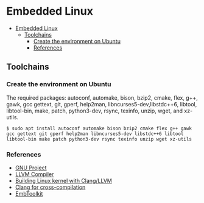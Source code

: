 # Embedded Linux

- [Embedded Linux](#embedded-linux)
  - [Toolchains](#toolchains)
    - [Create the environment on Ubuntu](#create-the-environment-on-ubuntu)
    - [References](#references)

## Toolchains

### Create the environment on Ubuntu

The required packages: autoconf, automake, bison, bzip2, cmake, flex, g++, gawk, gcc
gettext, git, gperf, help2man, libncurses5-dev,libstdc++6, libtool, libtool-bin, make,
patch, python3-dev, rsync, texinfo, unzip, wget, and xz-utils.

```
$ sudo apt install autoconf automake bison bzip2 cmake flex g++ gawk gcc gettext git gperf help2man libncurses5-dev libstdc++6 libtool libtool-bin make patch python3-dev rsync texinfo unzip wget xz-utils
```

### References

* [GNU Project](http://www.gnu.org)
* [LLVM Compiler](http://llvm.org)
* [Building Linux kernel with Clang/LLVM](https://www.kernel.org/doc/html/latest/kbuild/llvm.html)
* [Clang for cross-compilation](https://clang.llvm.org/docs/CrossCompilation.html)
* [EmbToolkit](https://embtoolkit.org)